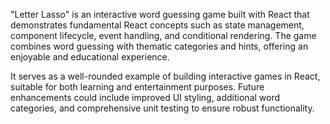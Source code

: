 "Letter Lasso" is an interactive word guessing game built with React that demonstrates fundamental React concepts such as state management, component lifecycle, event handling, and conditional rendering. The game combines word guessing with thematic categories and hints, offering an enjoyable and educational experience.

It serves as a well-rounded example of building interactive games in React, suitable for both learning and entertainment purposes. Future enhancements could include improved UI styling, additional word categories, and comprehensive unit testing to ensure robust functionality.

